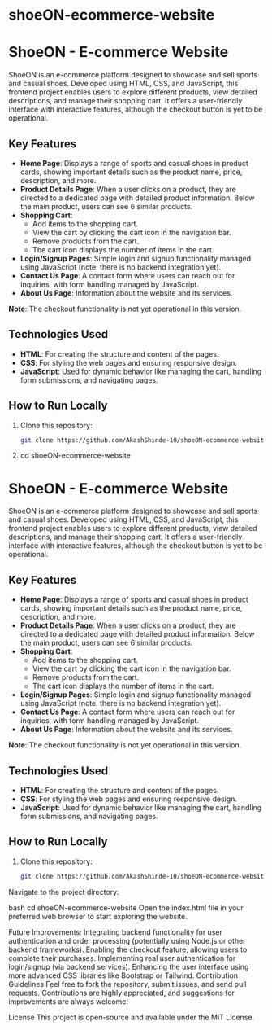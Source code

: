 # shoeON-ecommerce-website
# ShoeON - E-commerce Website

ShoeON is an e-commerce platform designed to showcase and sell sports and casual shoes. Developed using HTML, CSS, and JavaScript, this frontend project enables users to explore different products, view detailed descriptions, and manage their shopping cart. It offers a user-friendly interface with interactive features, although the checkout button is yet to be operational.

## Key Features

- **Home Page**: Displays a range of sports and casual shoes in product cards, showing important details such as the product name, price, description, and more.
- **Product Details Page**: When a user clicks on a product, they are directed to a dedicated page with detailed product information. Below the main product, users can see 6 similar products.
- **Shopping Cart**:
  - Add items to the shopping cart.
  - View the cart by clicking the cart icon in the navigation bar.
  - Remove products from the cart.
  - The cart icon displays the number of items in the cart.
- **Login/Signup Pages**: Simple login and signup functionality managed using JavaScript (note: there is no backend integration yet).
- **Contact Us Page**: A contact form where users can reach out for inquiries, with form handling managed by JavaScript.
- **About Us Page**: Information about the website and its services.

**Note**: The checkout functionality is not yet operational in this version.

## Technologies Used

- **HTML**: For creating the structure and content of the pages.
- **CSS**: For styling the web pages and ensuring responsive design.
- **JavaScript**: Used for dynamic behavior like managing the cart, handling form submissions, and navigating pages.

## How to Run Locally

1. Clone this repository:
   ```bash
   git clone https://github.com/AkashShinde-10/shoeON-ecommerce-website.git
2.  cd shoeON-ecommerce-website

# ShoeON - E-commerce Website

ShoeON is an e-commerce platform designed to showcase and sell sports and casual shoes. Developed using HTML, CSS, and JavaScript, this frontend project enables users to explore different products, view detailed descriptions, and manage their shopping cart. It offers a user-friendly interface with interactive features, although the checkout button is yet to be operational.

## Key Features

- **Home Page**: Displays a range of sports and casual shoes in product cards, showing important details such as the product name, price, description, and more.
- **Product Details Page**: When a user clicks on a product, they are directed to a dedicated page with detailed product information. Below the main product, users can see 6 similar products.
- **Shopping Cart**:
  - Add items to the shopping cart.
  - View the cart by clicking the cart icon in the navigation bar.
  - Remove products from the cart.
  - The cart icon displays the number of items in the cart.
- **Login/Signup Pages**: Simple login and signup functionality managed using JavaScript (note: there is no backend integration yet).
- **Contact Us Page**: A contact form where users can reach out for inquiries, with form handling managed by JavaScript.
- **About Us Page**: Information about the website and its services.

**Note**: The checkout functionality is not yet operational in this version.

## Technologies Used

- **HTML**: For creating the structure and content of the pages.
- **CSS**: For styling the web pages and ensuring responsive design.
- **JavaScript**: Used for dynamic behavior like managing the cart, handling form submissions, and navigating pages.

## How to Run Locally

1. Clone this repository:
   ```bash
   git clone https://github.com/AkashShinde-10/shoeON-ecommerce-website.git
Navigate to the project directory:

bash
cd shoeON-ecommerce-website
Open the index.html file in your preferred web browser to start exploring the website.

Future Improvements:
Integrating backend functionality for user authentication and order processing (potentially using Node.js or other backend frameworks).
Enabling the checkout feature, allowing users to complete their purchases.
Implementing real user authentication for login/signup (via backend services).
Enhancing the user interface using more advanced CSS libraries like Bootstrap or Tailwind.
Contribution Guidelines
Feel free to fork the repository, submit issues, and send pull requests. Contributions are highly appreciated, and suggestions for improvements are always welcome!

License
This project is open-source and available under the MIT License.

